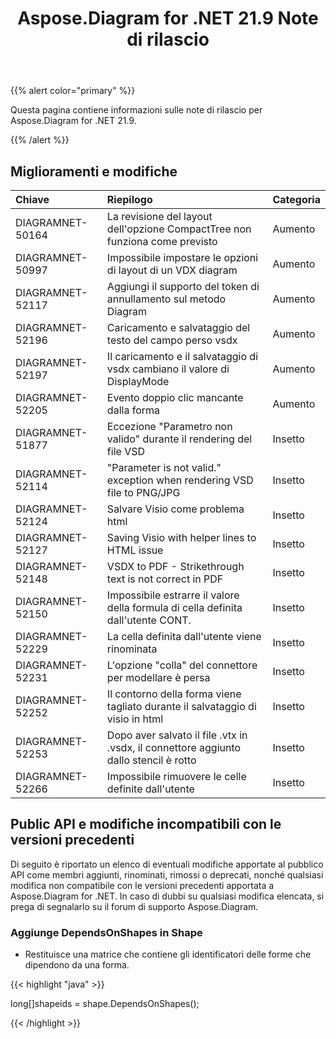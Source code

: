 ﻿---
title: Aspose.Diagram for .NET 21.9 Note di rilascio
type: docs
weight: 4
url: /it/net/aspose-diagram-for-net-21-9-release-notes/
---
{{% alert color="primary" %}} 

Questa pagina contiene informazioni sulle note di rilascio per Aspose.Diagram for .NET 21.9.

{{% /alert %}} 
## **Miglioramenti e modifiche**

|**Chiave**|**Riepilogo**|**Categoria**|
|:- |:- |:- |
|DIAGRAMNET-50164|La revisione del layout dell'opzione CompactTree non funziona come previsto|Aumento|
|DIAGRAMNET-50997|Impossibile impostare le opzioni di layout di un VDX diagram|Aumento|
|DIAGRAMNET-52117|Aggiungi il supporto del token di annullamento sul metodo Diagram|Aumento|
|DIAGRAMNET-52196|Caricamento e salvataggio del testo del campo perso vsdx|Aumento|
|DIAGRAMNET-52197|Il caricamento e il salvataggio di vsdx cambiano il valore di DisplayMode|Aumento|
|DIAGRAMNET-52205|Evento doppio clic mancante dalla forma|Aumento|
|DIAGRAMNET-51877|Eccezione "Parametro non valido" durante il rendering del file VSD|Insetto|
|DIAGRAMNET-52114|"Parameter is not valid." exception when rendering VSD file to PNG/JPG|Insetto|
|DIAGRAMNET-52124|Salvare Visio come problema html|Insetto|
|DIAGRAMNET-52127|Saving Visio with helper lines to HTML issue|Insetto|
|DIAGRAMNET-52148|VSDX to PDF - Strikethrough text is not correct in PDF|Insetto|
|DIAGRAMNET-52150|Impossibile estrarre il valore della formula di cella definita dall'utente CONT.|Insetto|
|DIAGRAMNET-52229|La cella definita dall'utente viene rinominata|Insetto|
|DIAGRAMNET-52231|L'opzione "colla" del connettore per modellare è persa|Insetto|
|DIAGRAMNET-52252|Il contorno della forma viene tagliato durante il salvataggio di visio in html|Insetto|
|DIAGRAMNET-52253|Dopo aver salvato il file .vtx in .vsdx, il connettore aggiunto dallo stencil è rotto|Insetto|
|DIAGRAMNET-52266|Impossibile rimuovere le celle definite dall'utente|Insetto|

## **Public API e modifiche incompatibili con le versioni precedenti**
Di seguito è riportato un elenco di eventuali modifiche apportate al pubblico API come membri aggiunti, rinominati, rimossi o deprecati, nonché qualsiasi modifica non compatibile con le versioni precedenti apportata a Aspose.Diagram for .NET. In caso di dubbi su qualsiasi modifica elencata, si prega di segnalarlo su il forum di supporto Aspose.Diagram.

### **Aggiunge DependsOnShapes in Shape**
- Restituisce una matrice che contiene gli identificatori delle forme che dipendono da una forma.



{{< highlight "java" >}}

long[]shapeids = shape.DependsOnShapes();

{{< /highlight >}}



